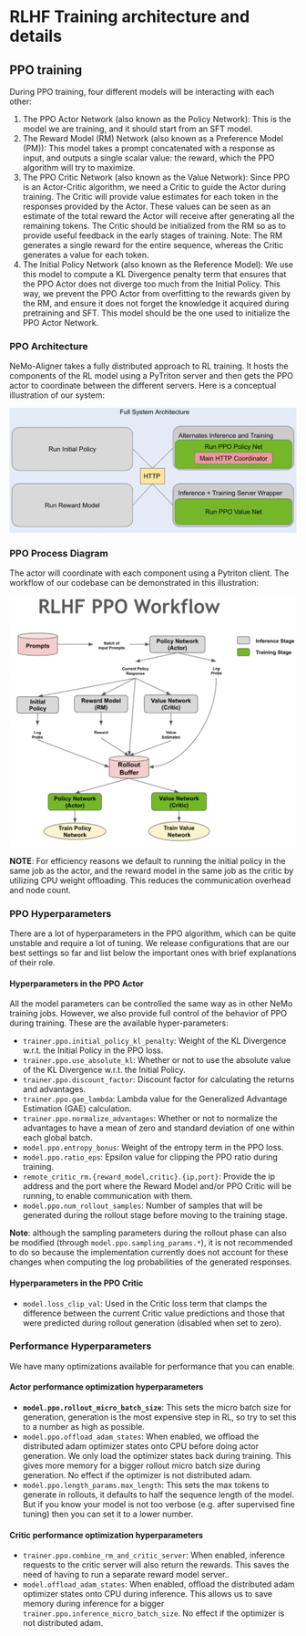 # RLHF Training architecture and details

## PPO training
During PPO training, four different models will be interacting with each other:

1. The PPO Actor Network (also known as the Policy Network): This is the model we are training, and it should start from an SFT model.
2. The Reward Model (RM) Network (also known as a Preference Model (PM)): This model takes a prompt concatenated with a response as input, and outputs a single scalar value: the reward, which the PPO algorithm will try to maximize.
3. The PPO Critic Network (also known as the Value Network): Since PPO is an Actor-Critic algorithm, we need a Critic to guide the Actor during training. The Critic will provide value estimates for each token in the responses provided by the Actor. These values can be seen as an estimate of the total reward the Actor will receive after generating all the remaining tokens. The Critic should be initialized from the RM so as to provide useful feedback in the early stages of training. Note: The RM generates a single reward for the entire sequence, whereas the Critic generates a value for each token.
4. The Initial Policy Network (also known as the Reference Model): We use this model to compute a KL Divergence penalty term that ensures that the PPO Actor does not diverge too much from the Initial Policy. This way, we prevent the PPO Actor from overfitting to the rewards given by the RM, and ensure it does not forget the knowledge it acquired during pretraining and SFT. This model should be the one used to initialize the PPO Actor Network.

### PPO Architecture
NeMo-Aligner takes a fully distributed approach to RL training. It hosts the components of the RL model using a PyTriton server and then gets the PPO actor to coordinate between the different servers. Here is a conceptual illustration of our system:

![ppo_arch](./assets/ppo_arch.png)

### PPO Process Diagram
The actor will coordinate with each component using a Pytriton client. The workflow of our codebase can be demonstrated in this illustration:

![ppo-diagram](./assets/ppo_diagram.png)

**NOTE**: For efficiency reasons we default to running the initial policy in the same job as the actor, and the reward model in the same job as the critic by utilizing CPU weight offloading. This reduces the communication overhead and node count.

### PPO Hyperparameters
There are a lot of hyperparameters in the PPO algorithm, which can be quite unstable and require a lot of tuning. We release configurations that are our best settings so far and list below the important ones with brief explanations of their role.

#### Hyperparameters in the PPO Actor
All the model parameters can be controlled the same way as in other NeMo training jobs. However, we also provide full control of the behavior of PPO during training. These are the available hyper-parameters:
* `trainer.ppo.initial_policy_kl_penalty`: Weight of the KL Divergence w.r.t. the Initial Policy in the PPO loss.
* `trainer.ppo.use_absolute_kl`: Whether or not to use the absolute value of the KL Divergence w.r.t. the Initial Policy.
* `trainer.ppo.discount_factor`: Discount factor for calculating the returns and advantages.
* `trainer.ppo.gae_lambda`: Lambda value for the Generalized Advantage Estimation (GAE) calculation.
* `trainer.ppo.normalize_advantages`: Whether or not to normalize the advantages to have a mean of zero and standard deviation of one within each global batch.
* `model.ppo.entropy_bonus`: Weight of the entropy term in the PPO loss.
* `model.ppo.ratio_eps`: Epsilon value for clipping the PPO ratio during training.
* `remote_critic_rm.{reward_model,critic}.{ip,port}`: Provide the ip address and the port where the Reward Model and/or PPO Critic will be running, to enable communication with them.
* `model.ppo.num_rollout_samples`: Number of samples that will be generated during the rollout stage before moving to the training stage.

**Note**: although the sampling parameters during the rollout phase can also be modified (through `model.ppo.sampling_params.*`), it is not recommended to do so because the implementation currently does not account for these changes when computing the log probabilities of the generated responses.

#### Hyperparameters in the PPO Critic
* `model.loss_clip_val`: Used in the Critic loss term that clamps the difference between the current Critic value predictions and those that were predicted during rollout generation (disabled when set to zero).

### Performance Hyperparameters
We have many optimizations available for performance that you can enable.

#### Actor performance optimization hyperparameters
* **`model.ppo.rollout_micro_batch_size`**: This sets the micro batch size for generation, generation is the most expensive step in RL, so try to set this to a number as high as possible.
* `model.ppo.offload_adam_states`: When enabled, we offload the distributed adam optimizer states onto CPU before doing actor generation. We only load the optimizer states back during training. This gives more memory for a bigger rollout micro batch size during generation. No effect if the optimizer is not distributed adam.
* `model.ppo.length_params.max_length`: This sets the max tokens to generate in rollouts, it defaults to half the sequence length of the model. But if you know your model is not too verbose (e.g. after supervised fine tuning) then you can set it to a lower number.

#### Critic performance optimization hyperparameters
* `trainer.ppo.combine_rm_and_critic_server`: When enabled, inference requests to the critic server will also return the rewards. This saves the need of having to run a separate reward model server..
* `model.offload_adam_states`: When enabled, offload the distributed adam optimizer states onto CPU during inference. This allows us to save memory during inference for a bigger `trainer.ppo.inference_micro_batch_size`. No effect if the optimizer is not distributed adam.
